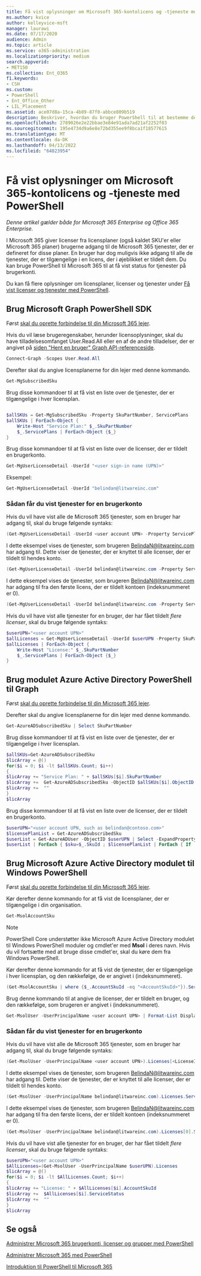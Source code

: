 ```yaml
---
title: Få vist oplysninger om Microsoft 365-kontolicens og -tjeneste med PowerShell
ms.author: kvice
author: kelleyvice-msft
manager: laurawi
ms.date: 07/17/2020
audience: Admin
ms.topic: article
ms.service: o365-administration
ms.localizationpriority: medium
search.appverid:
- MET150
ms.collection: Ent_O365
f1.keywords:
- CSH
ms.custom:
- PowerShell
- Ent_Office_Other
- LIL_Placement
ms.assetid: ace07d8a-15ca-4b89-87f0-abbce809b519
description: Beskriver, hvordan du bruger PowerShell til at bestemme de Microsoft 365 tjenester, der er tildelt til brugere.
ms.openlocfilehash: 2789026e2e22bbae3e84e91ada7ad21af2252f03
ms.sourcegitcommit: 195e4734d9a6e8e72bd355ee9f8bca1f18577615
ms.translationtype: MT
ms.contentlocale: da-DK
ms.lasthandoff: 04/13/2022
ms.locfileid: "64823954"
---
```

# <a name="view-microsoft-365-account-license-and-service-details-with-powershell"></a>Få vist oplysninger om Microsoft 365-kontolicens og -tjeneste med PowerShell

*Denne artikel gælder både for Microsoft 365 Enterprise og Office 365 Enterprise.*

I Microsoft 365 giver licenser fra licensplaner (også kaldet SKU'er eller Microsoft 365 planer) brugerne adgang til de Microsoft 365 tjenester, der er defineret for disse planer. En bruger har dog muligvis ikke adgang til alle de tjenester, der er tilgængelige i en licens, der i øjeblikket er tildelt dem. Du kan bruge PowerShell til Microsoft 365 til at få vist status for tjenester på brugerkonti.

Du kan få flere oplysninger om licensplaner, licenser og tjenester under [Få vist licenser og tjenester med PowerShell](view-licenses-and-services-with-microsoft-365-powershell.md).

## <a name="use-the-microsoft-graph-powershell-sdk"></a>Brug Microsoft Graph PowerShell SDK

Først [skal du oprette forbindelse til din Microsoft 365 lejer](/graph/powershell/get-started#authentication).

Hvis du vil læse brugeregenskaber, herunder licensoplysninger, skal du have tilladelsesomfanget User.Read.All eller en af de andre tilladelser, der er angivet på [siden "Hent en bruger" Graph API-referenceside](/graph/api/user-get).

```powershell
Connect-Graph -Scopes User.Read.All
```

Derefter skal du angive licensplanerne for din lejer med denne kommando.

```powershell
Get-MgSubscribedSku
```

Brug disse kommandoer til at få vist en liste over de tjenester, der er tilgængelige i hver licensplan.

```powershell

$allSKUs = Get-MgSubscribedSku -Property SkuPartNumber, ServicePlans 
$allSKUs | ForEach-Object {
    Write-Host "Service Plan:" $_.SkuPartNumber
    $_.ServicePlans | ForEach-Object {$_}
}

```

Brug disse kommandoer til at få vist en liste over de licenser, der er tildelt en brugerkonto.

```powershell
Get-MgUserLicenseDetail -UserId "<user sign-in name (UPN)>"
```

Eksempel:

```powershell
Get-MgUserLicenseDetail -UserId "belindan@litwareinc.com"
```

### <a name="to-view-services-for-a-user-account"></a>Sådan får du vist tjenester for en brugerkonto

Hvis du vil have vist alle de Microsoft 365 tjenester, som en bruger har adgang til, skal du bruge følgende syntaks:
  
```powershell
(Get-MgUserLicenseDetail -UserId <user account UPN> -Property ServicePlans)[<LicenseIndexNumber>].ServicePlans
```

I dette eksempel vises de tjenester, som brugeren BelindaN@litwareinc.com har adgang til. Dette viser de tjenester, der er knyttet til alle licenser, der er tildelt til hendes konto.
  
```powershell
(Get-MgUserLicenseDetail -UserId belindan@litwareinc.com -Property ServicePlans).ServicePlans
```

I dette eksempel vises de tjenester, som brugeren BelindaN@litwareinc.com har adgang til fra den første licens, der er tildelt kontoen (indeksnummeret er 0).
  
```powershell
(Get-MgUserLicenseDetail -UserId belindan@litwareinc.com -Property ServicePlans)[0].ServicePlans
```

Hvis du vil have vist alle tjenester for en bruger, der har fået tildelt *flere licenser*, skal du bruge følgende syntaks:

```powershell
$userUPN="<user account UPN>"
$allLicenses = Get-MgUserLicenseDetail -UserId $userUPN -Property SkuPartNumber, ServicePlans
$allLicenses | ForEach-Object {
    Write-Host "License:" $_.SkuPartNumber
    $_.ServicePlans | ForEach-Object {$_}
}

```

## <a name="use-the-azure-active-directory-powershell-for-graph-module"></a>Brug modulet Azure Active Directory PowerShell til Graph

Først [skal du oprette forbindelse til din Microsoft 365 lejer](connect-to-microsoft-365-powershell.md#connect-with-the-azure-active-directory-powershell-for-graph-module).
  
Derefter skal du angive licensplanerne for din lejer med denne kommando.

```powershell
Get-AzureADSubscribedSku | Select SkuPartNumber
```

Brug disse kommandoer til at få vist en liste over de tjenester, der er tilgængelige i hver licensplan.

```powershell
$allSKUs=Get-AzureADSubscribedSku
$licArray = @()
for($i = 0; $i -lt $allSKUs.Count; $i++)
{
$licArray += "Service Plan: " + $allSKUs[$i].SkuPartNumber
$licArray +=  Get-AzureADSubscribedSku -ObjectID $allSKUs[$i].ObjectID | Select -ExpandProperty ServicePlans
$licArray +=  ""
}
$licArray
```

Brug disse kommandoer til at få vist en liste over de licenser, der er tildelt en brugerkonto.

```powershell
$userUPN="<user account UPN, such as belindan@contoso.com>"
$licensePlanList = Get-AzureADSubscribedSku
$userList = Get-AzureADUser -ObjectID $userUPN | Select -ExpandProperty AssignedLicenses | Select SkuID 
$userList | ForEach { $sku=$_.SkuId ; $licensePlanList | ForEach { If ( $sku -eq $_.ObjectId.substring($_.ObjectId.length - 36, 36) ) { Write-Host $_.SkuPartNumber } } }
```

## <a name="use-the-microsoft-azure-active-directory-module-for-windows-powershell"></a>Brug Microsoft Azure Active Directory modulet til Windows PowerShell

Først [skal du oprette forbindelse til din Microsoft 365 lejer](connect-to-microsoft-365-powershell.md#connect-with-the-microsoft-azure-active-directory-module-for-windows-powershell).

Kør derefter denne kommando for at få vist de licensplaner, der er tilgængelige i din organisation. 

```powershell
Get-MsolAccountSku
```
>[!Note]
>PowerShell Core understøtter ikke Microsoft Azure Active Directory modulet til Windows PowerShell moduler og cmdlet'er med **Msol** i deres navn. Hvis du vil fortsætte med at bruge disse cmdlet'er, skal du køre dem fra Windows PowerShell.
>

Kør derefter denne kommando for at få vist de tjenester, der er tilgængelige i hver licensplan, og den rækkefølge, de er angivet i (indeksnummeret).

```powershell
(Get-MsolAccountSku | where {$_.AccountSkuId -eq "<AccountSkuId>"}).ServiceStatus
```
  
Brug denne kommando til at angive de licenser, der er tildelt en bruger, og den rækkefølge, som brugeren er angivet i (indeksnummeret).

```powershell
Get-MsolUser -UserPrincipalName <user account UPN> | Format-List DisplayName,Licenses
```

### <a name="to-view-services-for-a-user-account"></a>Sådan får du vist tjenester for en brugerkonto

Hvis du vil have vist alle de Microsoft 365 tjenester, som en bruger har adgang til, skal du bruge følgende syntaks:
  
```powershell
(Get-MsolUser -UserPrincipalName <user account UPN>).Licenses[<LicenseIndexNumber>].ServiceStatus
```

I dette eksempel vises de tjenester, som brugeren BelindaN@litwareinc.com har adgang til. Dette viser de tjenester, der er knyttet til alle licenser, der er tildelt til hendes konto.
  
```powershell
(Get-MsolUser -UserPrincipalName belindan@litwareinc.com).Licenses.ServiceStatus
```

I dette eksempel vises de tjenester, som brugeren BelindaN@litwareinc.com har adgang til fra den første licens, der er tildelt kontoen (indeksnummeret er 0).
  
```powershell
(Get-MsolUser -UserPrincipalName belindan@litwareinc.com).Licenses[0].ServiceStatus
```

Hvis du vil have vist alle tjenester for en bruger, der har fået tildelt *flere licenser*, skal du bruge følgende syntaks:

```powershell
$userUPN="<user account UPN>"
$AllLicenses=(Get-MsolUser -UserPrincipalName $userUPN).Licenses
$licArray = @()
for($i = 0; $i -lt $AllLicenses.Count; $i++)
{
$licArray += "License: " + $AllLicenses[$i].AccountSkuId
$licArray +=  $AllLicenses[$i].ServiceStatus
$licArray +=  ""
}
$licArray
```

## <a name="see-also"></a>Se også

[Administrer Microsoft 365 brugerkonti, licenser og grupper med PowerShell](manage-user-accounts-and-licenses-with-microsoft-365-powershell.md)
  
[Administrer Microsoft 365 med PowerShell](manage-microsoft-365-with-microsoft-365-powershell.md)
  
[Introduktion til PowerShell til Microsoft 365](getting-started-with-microsoft-365-powershell.md)
